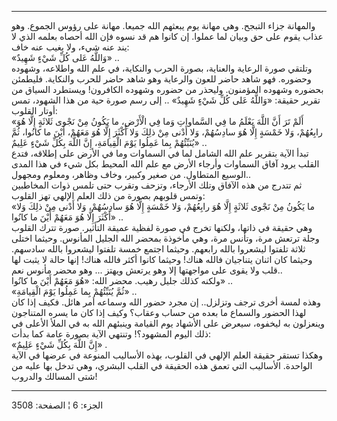 ------------------------------------------------------------------------

والمهانة جزاء التبجح. وهي مهانة يوم يبعثهم الله جميعا. مهانة على رؤوس
الجموع. وهو عذاب يقوم على حق وبيان لما عملوا. إن كانوا هم قد نسوه فإن
الله أحصاه بعلمه الذي لا يند عنه شيء، ولا يغيب عنه خاف:  
«وَاللَّهُ عَلى كُلِّ شَيْءٍ شَهِيدٌ» ..  
وتلتقي صورة الرعاية والعناية، بصورة الحرب والنكاية، في علم الله واطلاعه،
وشهوده وحضوره. فهو شاهد حاضر للعون والرعاية وهو شاهد حاضر للحرب
والنكاية. فليطمئن بحضوره وشهوده المؤمنون. وليحذر من حضوره وشهوده
الكافرون! ويستطرد السياق من تقرير حقيقة: «وَاللَّهُ عَلى كُلِّ شَيْءٍ شَهِيدٌ» .. إلى
رسم صورة حية من هذا الشهود، تمس أوتار القلوب:  
«أَلَمْ تَرَ أَنَّ اللَّهَ يَعْلَمُ ما فِي السَّماواتِ وَما فِي الْأَرْضِ، ما يَكُونُ مِنْ نَجْوى ثَلاثَةٍ
إِلَّا هُوَ رابِعُهُمْ، وَلا خَمْسَةٍ إِلَّا هُوَ سادِسُهُمْ، وَلا أَدْنى مِنْ ذلِكَ وَلا أَكْثَرَ إِلَّا هُوَ
مَعَهُمْ، أَيْنَ ما كانُوا، ثُمَّ يُنَبِّئُهُمْ بِما عَمِلُوا يَوْمَ الْقِيامَةِ، إِنَّ اللَّهَ بِكُلِّ شَيْءٍ
عَلِيمٌ» ..  
تبدأ الآية بتقرير علم الله الشامل لما في السماوات وما في الأرض على
إطلاقه، فتدع القلب يرود آفاق السماوات وأرجاء الأرض مع علم الله المحيط
بكل شيء في هذا المدى الوسيع المتطاول. من صغير وكبير، وخاف وظاهر، ومعلوم
ومجهول..  
ثم تتدرج من هذه الآفاق وتلك الأرجاء، وتزحف وتقرب حتى تلمس ذوات المخاطبين
وتمس قلوبهم بصورة من ذلك العلم الإلهي تهز القلوب:  
«ما يَكُونُ مِنْ نَجْوى ثَلاثَةٍ إِلَّا هُوَ رابِعُهُمْ، وَلا خَمْسَةٍ إِلَّا هُوَ سادِسُهُمْ، وَلا أَدْنى
مِنْ ذلِكَ وَلا أَكْثَرَ إِلَّا هُوَ مَعَهُمْ أَيْنَ ما كانُوا» ..  
وهي حقيقة في ذاتها، ولكنها تخرج في صورة لفظية عميقة التأثير. صورة تترك
القلوب وجلة ترتعش مرة، وتأنس مرة، وهي مأخوذة بمحضر الله الجليل المأنوس.
وحيثما اختلى ثلاثة تلفتوا ليشعروا بالله رابعهم. وحيثما اجتمع خمسة تلفتوا
ليشعروا بالله سادسهم. وحيثما كان اثنان يتناجيان فالله هناك! وحيثما كانوا
أكثر فالله هناك! إنها حالة لا يثبت لها قلب ولا يقوى على مواجهتها إلا وهو
يرتعش ويهتز ... وهو محضر مأنوس نعم..  
ولكنه كذلك جليل رهيب. محضر الله: «هُوَ مَعَهُمْ أَيْنَ ما كانُوا» ..  
«ثُمَّ يُنَبِّئُهُمْ بِما عَمِلُوا يَوْمَ الْقِيامَةِ» ..  
وهذه لمسة أخرى ترجف وتزلزل.. إن مجرد حضور الله وسماعه أمر هائل. فكيف إذا
كان لهذا الحضور والسماع ما بعده من حساب وعقاب؟ وكيف إذا كان ما يسره
المتناجون وينعزلون به ليخفوه، سيعرض على الأشهاد يوم القيامة وينبئهم الله
به في الملأ الأعلى في ذلك اليوم المشهود؟! وتنتهي الآية بصورة عامة كما
بدأت:  
«إِنَّ اللَّهَ بِكُلِّ شَيْءٍ عَلِيمٌ» .  
وهكذا تستقر حقيقة العلم الإلهي في القلوب، بهذه الأساليب المنوعة في عرضها
في الآية الواحدة. الأساليب التي تعمق هذه الحقيقة في القلب البشري، وهي
تدخل بها عليه من شتى المسالك والدروب!

------------------------------------------------------------------------

الجزء: 6 ¦ الصفحة: 3508
